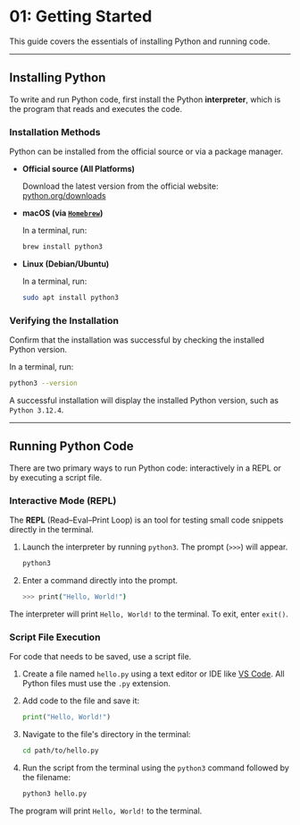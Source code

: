 # 01: Getting Started

This guide covers the essentials of installing Python and running code.

---

## Installing Python

To write and run Python code, first install the Python **interpreter**, which is the program that reads and executes the code.

### Installation Methods

Python can be installed from the official source or via a package manager.

- **Official source (All Platforms)**  
 
   Download the latest version from the official website: [python.org/downloads](https://www.python.org/downloads/)

- **macOS (via [`Homebrew`](https://brew.sh))**  

  In a terminal, run:

   ```bash
   brew install python3
   ```

- **Linux (Debian/Ubuntu)**   

  In a terminal, run:

   ```bash
   sudo apt install python3
   ```

### Verifying the Installation

Confirm that the installation was successful by checking the installed Python version.

In a terminal, run:

```bash
python3 --version
```

A successful installation will display the installed Python version, such as `Python 3.12.4`.

---

## Running Python Code

There are two primary ways to run Python code: interactively in a REPL or by executing a script file.

### Interactive Mode (REPL)

The **REPL** (Read–Eval–Print Loop) is an tool for testing small code snippets directly in the terminal.

1. Launch the interpreter by running `python3`. The prompt (`>>>`) will appear.

   ```bash
   python3
   ```

2. Enter a command directly into the prompt.

   ```bash
   >>> print("Hello, World!")
   ```

The interpreter will print `Hello, World!` to the terminal. To exit, enter `exit()`.

### Script File Execution

For code that needs to be saved, use a script file.

1. Create a file named `hello.py` using a text editor or IDE like [VS Code](https://code.visualstudio.com). All Python files must use the `.py` extension. 
   
2. Add code to the file and save it:

   ```python
   print("Hello, World!")
   ```

3. Navigate to the file's directory in the terminal:
  
   ```bash
   cd path/to/hello.py
   ```

1. Run the script from the terminal using the `python3` command followed by the filename:

   ```bash
   python3 hello.py
   ```

The program will print `Hello, World!` to the terminal.

